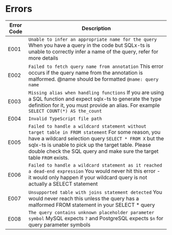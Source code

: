 # Errors

| Error Code | Description                                                                                                                                                                                                                                                                                  |
| ---------- | -------------------------------------------------------------------------------------------------------------------------------------------------------------------------------------------------------------------------------------------------------------------------------------------- |
| E001       | `Unable to infer an appropriate name for the query` When you have a query in the code but SQLx-ts is unable to correctly infer a name of the query, refer <add a link to the page> for more details                                                                                          |
| E002       | `Failed to fetch query name from annotation` This error occurs if the query name from the annotation is malformed. @name should be formatted `@name: query name`                                                                                                                             |
| E003       | `Missing alias when handling functions` If you are using a SQL function and expect sqlx-ts to generate the type definition for it, you must provide an alias. For example `SELECT COUNT(*) AS the_count`                                                                                     |
| E004       | `Invalid TypeScript file path`                                                                                                                                                                                                                                                               |
| E005       | `Failed to handle a wildcard statement without target table in FROM statement` For some reason, you have a wildcard selection query `SELECT * FROM X` but the sqlx-ts is unable to pick up the target table. Please double check the SQL query and make sure the target table `FROM` exists. |
| E006       | `Failed to handle a wildcard statement as it reached a dead-end expression` You would never hit this error - it would only happen if your wildcard query is not actually a SELECT statement                                                                                                  |
| E007       | `Unsupported table with joins statement detected` You would never reach this unless the query has a malformed FROM statement in your SELECT * query                                                                                                                                          |
| E008       | `The query contains unknown placeholder parameter symbol` MySQL expects `?` and PostgreSQL expects `$n` for query parameter symbols                                                                                                                                                          |